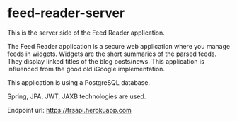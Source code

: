 # feed-reader-server

This is the server side of the Feed Reader application. 

The Feed Reader application is a secure web application where you manage feeds in widgets. Widgets are the short summaries of the parsed feeds. They display linked titles of the blog posts/news. This application is influenced from the good old iGoogle implementation.

This application is using a PostgreSQL database.

Spring, JPA, JWT, JAXB technologies are used.

Endpoint url:
https://frsapi.herokuapp.com
